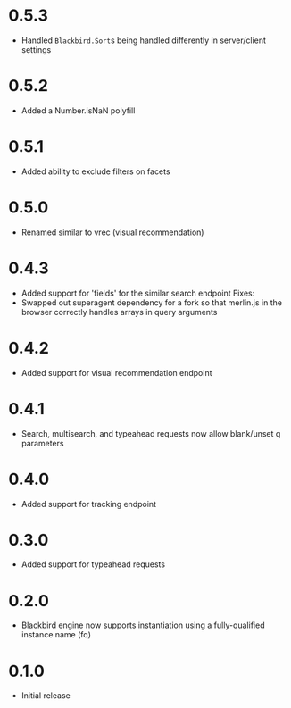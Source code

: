 # 0.5.3
* Handled `Blackbird.Sort`s being handled differently in server/client settings

# 0.5.2
* Added a Number.isNaN polyfill

# 0.5.1
* Added ability to exclude filters on facets

# 0.5.0
* Renamed similar to vrec (visual recommendation)

# 0.4.3
* Added support for 'fields' for the similar search endpoint
Fixes:
* Swapped out superagent dependency for a fork so that merlin.js in the browser correctly handles arrays in query arguments

# 0.4.2
* Added support for visual recommendation endpoint

# 0.4.1
* Search, multisearch, and typeahead requests now allow blank/unset q parameters

# 0.4.0
* Added support for tracking endpoint

# 0.3.0
* Added support for typeahead requests

# 0.2.0
* Blackbird engine now supports instantiation using a fully-qualified instance name (fq)

# 0.1.0
* Initial release
